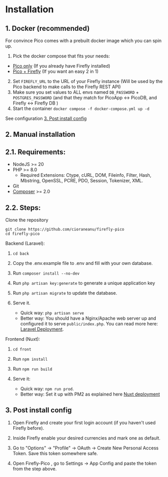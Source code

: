 # Installation

## 1. Docker (recommended)

For convince Pico comes with a prebuilt docker image which you can spin up. 
1. Pick the docker compose that fits your needs:
- [Pico only](../docker-compose.pico.yml) (If you already have Firefly installed)
- [Pico + Firefly](../docker-compose.pico+firefly.yml) (If you want an easy 2 in 1)

2. Set `FIREFLY_URL` to the URL of your Firefly instance (Will be used by the Pico backend to make calls to the Firefly REST API)
3. Make sure you set values to ALL envs named `DB_PASSWORD` + `POSTGRES_PASSWORD` (and that they match for PicoApp <-> PicoDB, and Firefly <-> Firefly DB )
4. Start the container `docker compose -f docker-compose.yml up -d`

See configuration [3. Post install config](installation.md#3-post-install-config)

## 2. Manual installation

## 2.1. Requirements:

- NodeJS >= 20
- PHP >= 8.0
    - Required Extensions: Ctype, cURL, DOM, Fileinfo, Filter, Hash, Mbstring, OpenSSL, PCRE, PDO, Session, Tokenizer, XML.
- Git
- [Composer](https://getcomposer.org/) >= 2.0

## 2.2. Steps:

Clone the repository

```
git clone https://github.com/cioraneanu/firefly-pico
cd firefly-pico
```

Backend (Laravel):

1. `cd back`
2. Copy the .env.example file to .env and fill with your own database.
3. Run `composer install --no-dev`
4. Run `php artisan key:generate` to generate a unique application key
5. Run `php artisan migrate` to update the database.
6. Serve it.

   - Quick way: `php artisan serve`
   - Better way: You should have a Nginx/Apache web server up and configured it to serve `public/index.php`. You can read more here:
     [Laravel Deployment](https://laravel.com/docs/10.x/deployment).

Frontend (Nuxt):

1. `cd front`
2. Run `npm install`
3. Run `npm run build`
4. Serve it:

   - Quick way: `npm run prod`.
   - Better way: Set it up with PM2 as explained here [Nuxt deployment](https://nuxt.com/docs/getting-started/deployment#pm2)

## 3. Post install config

1. Open Firefly and create your first login account (if you haven't used Firefly before).

2. Inside Firefly enable your desired currencies and mark one as default.

3. Go to "Options" -> "Profile" -> OAuth -> Create New Personal Access Token. Save this token somewhere safe.

4. Open Firefly-Pico , go to Settings -> App Config and paste the token from the step above.